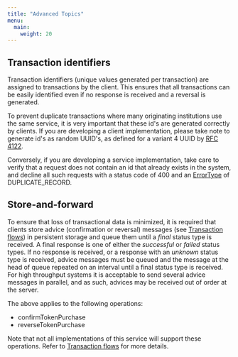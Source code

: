 ```yaml
---
title: "Advanced Topics"
menu:
  main:
    weight: 20
---
```


## Transaction identifiers

Transaction identifiers (unique values generated per transaction) are assigned to transactions by the client. This ensures that all transactions can be easily identified even if no response is received and a reversal is generated.

To prevent duplicate transactions where many originating institutions use the same service, it is very important that these id's are generated correctly by clients. If you are developing a client implementation, please take note to generate id's as random UUID's, as defined for a variant 4 UUID by [RFC 4122](https://tools.ietf.org/html/rfc4122).

Conversely, if you are developing a service implementation, take care to verify that a request does not contain an id that already exists in the system, and decline all such requests with a status code of 400 and an [ErrorType](/specification/definitions/#errordetail) of DUPLICATE_RECORD.

## Store-and-forward

To ensure that loss of transactional data is minimized, it is required that clients store advice (confirmation or reversal) messages (see [Transaction flows](/transaction-flows)) in persistent storage and queue them until a _final_ status type is received. A final response is one of either the _successful_ or _failed_ status types. If no response is received, or a response with an _unknown_ status type is received, advice messages must be queued and the message at the head of queue repeated on an interval until a final status type is received. For high throughput systems it is acceptable to send several advice messages in parallel, and as such, advices may be received out of order at the server.

The above applies to the following operations:

* confirmTokenPurchase
* reverseTokenPurchase

Note that not all implementations of this service will support these operations. Refer to [Transaction flows](/transaction-flows) for more details.
